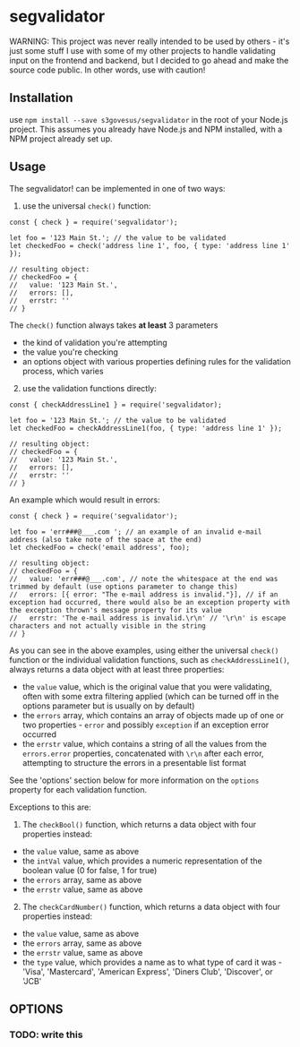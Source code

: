 # segvalidator
WARNING: This project was never really intended to be used by others - it's just some stuff I use with some of my other projects to handle validating input on the frontend and backend, but I decided to go ahead and make the source code public.  In other words, use with caution!

## Installation
use `npm install --save s3govesus/segvalidator` in the root of your Node.js project.  This assumes you already have Node.js and NPM installed, with a NPM project already set up.


## Usage
The segvalidator! can be implemented in one of two ways:
1. use the universal `check()` function:
```
const { check } = require('segvalidator');

let foo = '123 Main St.'; // the value to be validated
let checkedFoo = check('address line 1', foo, { type: 'address line 1' });

// resulting object:
// checkedFoo = {
//   value: '123 Main St.',
//   errors: [],
//   errstr: ''
// }
```

The `check()` function always takes __**at least**__ 3 parameters
- the kind of validation you're attempting
- the value you're checking
- an options object with various properties defining rules for the validation process, which varies

2. use the validation functions directly:
```
const { checkAddressLine1 } = require('segvalidator);

let foo = '123 Main St.'; // the value to be validated
let checkedFoo = checkAddressLine1(foo, { type: 'address line 1' });

// resulting object:
// checkedFoo = {
//   value: '123 Main St.',
//   errors: [],
//   errstr: ''
// }
```

An example which would result in errors:
```
const { check } = require('segvalidator');

let foo = 'err###@___.com '; // an example of an invalid e-mail address (also take note of the space at the end)
let checkedFoo = check('email address', foo);

// resulting object:
// checkedFoo = {
//   value: 'err###@___.com', // note the whitespace at the end was trimmed by default (use options parameter to change this)
//   errors: [{ error: "The e-mail address is invalid."}], // if an exception had occurred, there would also be an exception property with the exception thrown's message property for its value
//   errstr: 'The e-mail address is invalid.\r\n' // '\r\n' is escape characters and not actually visible in the string
// }
```

As you can see in the above examples, using either the universal `check()` function or the individual validation functions, such as `checkAddressLine1()`, always returns a data object with at least three properties:
- the `value` value, which is the original value that you were validating, often with some extra filtering applied (which can be turned off in the options parameter but is usually on by default)
- the `errors` array, which contains an array of objects made up of one or two properties - `error` and possibly `exception` if an exception error occurred
- the `errstr` value, which contains a string of all the values from the `errors.error` properties, concatenated with `\r\n` after each error, attempting to structure the errors in a presentable list format

See the 'options' section below for more information on the `options` property for each validation function.

Exceptions to this are:
1. The `checkBool()` function, which returns a data object with four properties instead:
  * the `value` value, same as above
  * the `intVal` value, which provides a numeric representation of the boolean value (0 for false, 1 for true)
  * the `errors` array, same as above
  * the `errstr` value, same as above

2. The `checkCardNumber()` function, which returns a data object with four properties instead:
  * the `value` value, same as above
  * the `errors` array, same as above
  * the `errstr` value, same as above
  * the `type` value, which provides a name as to what type of card it was - 'Visa', 'Mastercard', 'American Express', 'Diners Club', 'Discover', or 'JCB'


## OPTIONS
### TODO: write this
